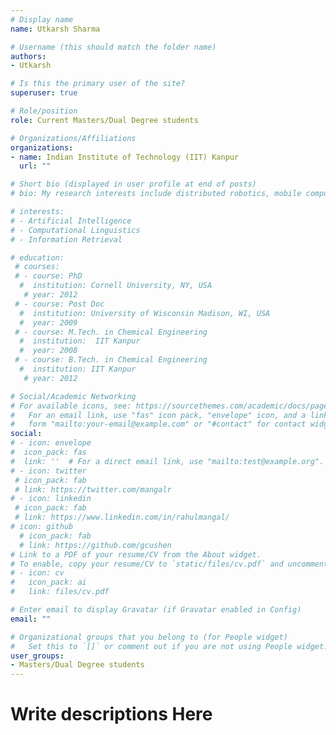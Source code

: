 ```yaml
---
# Display name
name: Utkarsh Sharma

# Username (this should match the folder name)
authors:
- Utkarsh

# Is this the primary user of the site?
superuser: true

# Role/position
role: Current Masters/Dual Degree students

# Organizations/Affiliations
organizations:
- name: Indian Institute of Technology (IIT) Kanpur
  url: ""

# Short bio (displayed in user profile at end of posts)
# bio: My research interests include distributed robotics, mobile computing and programmable matter.

# interests:
# - Artificial Intelligence
# - Computational Linguistics
# - Information Retrieval

# education:
 # courses:
 # - course: PhD 
  #  institution: Cornell University, NY, USA
   # year: 2012
 # - course: Post Doc
  #  institution: University of Wisconsin Madison, WI, USA
  #  year: 2009
 # - course: M.Tech. in Chemical Engineering
  #  institution:  IIT Kanpur
  #  year: 2008
 # - course: B.Tech. in Chemical Engineering 
  #  institution: IIT Kanpur
   # year: 2012

# Social/Academic Networking
# For available icons, see: https://sourcethemes.com/academic/docs/page-builder/#icons
#   For an email link, use "fas" icon pack, "envelope" icon, and a link in the
#   form "mailto:your-email@example.com" or "#contact" for contact widget.
social:
# - icon: envelope
#  icon_pack: fas
#  link: ''  # For a direct email link, use "mailto:test@example.org".
# - icon: twitter
 # icon_pack: fab
 # link: https://twitter.com/mangalr
# - icon: linkedin
 # icon_pack: fab
 # link: https://www.linkedin.com/in/rahulmangal/
# icon: github
  # icon_pack: fab
  # link: https://github.com/gcushen
# Link to a PDF of your resume/CV from the About widget.
# To enable, copy your resume/CV to `static/files/cv.pdf` and uncomment the lines below.
# - icon: cv
#   icon_pack: ai
#   link: files/cv.pdf

# Enter email to display Gravatar (if Gravatar enabled in Config)
email: ""

# Organizational groups that you belong to (for People widget)
#   Set this to `[]` or comment out if you are not using People widget.
user_groups:
- Masters/Dual Degree students
---
```

# Write descriptions Here
